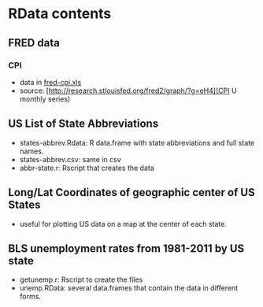 
RData contents
=======================

FRED data
---------

### CPI
* data in [fred-cpi.xls](fred-cpi.xls)
* source: [http://research.stlouisfed.org/fred2/graph/?g=eH4](CPI U monthly series)


US List of State Abbreviations
------------------------------
* states-abbrev.Rdata: R data.frame with state abbreviations and full state names.
* states-abbrev.csv: same in csv
* abbr-state.r: Rscript that creates the data


Long/Lat Coordinates of geographic center of US States
------------------------------------------------------
* useful for plotting US data on a map at the center of each state.


BLS unemployment rates from 1981-2011 by US state
------------------------------------------------------
* getunemp.r: Rscript to create the files
* unemp.RData: several data.frames that contain the data in different forms.











